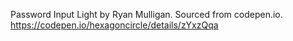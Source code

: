 Password Input Light by Ryan Mulligan. Sourced from codepen.io.
https://codepen.io/hexagoncircle/details/zYxzQqa
